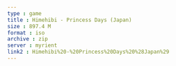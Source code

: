 ```yaml
---
type : game
title : Himehibi - Princess Days (Japan)
size : 897.4 M
format : iso
archive : zip
server : myrient
link2 : Himehibi%20-%20Princess%20Days%20%28Japan%29
---
```

